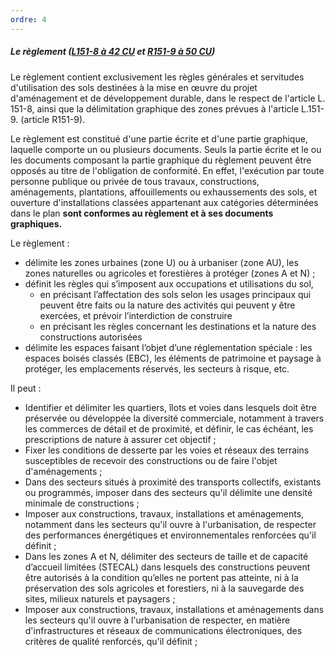 ```yaml
---
ordre: 4
---
```


##### Le règlement ([L151-8 à 42 CU](https://www.legifrance.gouv.fr/codes/section_lc/LEGITEXT000006074075/LEGISCTA000031211167/#LEGISCTA000031211908) et [R151-9 à 50 CU](https://www.legifrance.gouv.fr/codes/section_lc/LEGITEXT000006074075/LEGISCTA000031719999/#LEGISCTA000031720639))

Le règlement contient exclusivement les règles générales et servitudes d'utilisation des sols
destinées à la mise en œuvre du projet d'aménagement et de développement durable, dans le respect de l'article L. 151-8, ainsi que la délimitation graphique des zones prévues à l'article L.151-9. (article R151-9).

Le règlement est constitué d'une partie écrite et d'une partie graphique, laquelle comporte
un ou plusieurs documents. Seuls la partie écrite et le ou les documents composant la partie
graphique du règlement peuvent être opposés au titre de l'obligation de conformité. En effet, l'exécution par toute personne publique ou privée de tous travaux, constructions, aménagements, plantations, affouillements ou exhaussements des sols, et ouverture d'installations classées appartenant aux catégories déterminées dans le plan **sont conformes au règlement et à ses documents graphiques.**

Le règlement :
- délimite les zones urbaines (zone U) ou à urbaniser (zone AU), les zones naturelles ou agricoles et forestières à protéger (zones A et N) ;
- définit les règles qui s’imposent aux occupations et utilisations du sol,
    - en précisant l’affectation des sols selon les usages principaux qui peuvent être faits ou la nature des activités qui peuvent y être exercées, et prévoir l’interdiction de construire
    - en précisant les règles concernant les destinations et la nature des constructions autorisées
- délimite les espaces faisant l’objet d’une réglementation spéciale : les espaces boisés classés (EBC), les éléments de patrimoine et paysage à protéger, les emplacements réservés, les secteurs à risque, etc.

Il peut :
- Identifier et délimiter les quartiers, îlots et voies dans lesquels doit être préservée ou développée la diversité commerciale, notamment à travers les commerces de détail et de proximité, et définir, le cas échéant, les prescriptions de nature à assurer cet objectif ;
- Fixer les conditions de desserte par les voies et réseaux des terrains susceptibles de recevoir des constructions ou de faire l'objet d'aménagements ;
- Dans des secteurs situés à proximité des transports collectifs, existants ou programmés, imposer dans des secteurs qu'il délimite une densité minimale de constructions ;
- Imposer aux constructions, travaux, installations et aménagements, notamment dans les secteurs qu'il ouvre à l'urbanisation, de respecter des performances énergétiques et environnementales renforcées qu'il définit ;
- Dans les zones A et N, délimiter des secteurs de taille et de capacité d’accueil limitées (STECAL) dans lesquels des constructions peuvent être autorisés à la condition qu’elles ne portent pas atteinte, ni à la préservation des sols agricoles et forestiers, ni à la sauvegarde des sites, milieux naturels et paysagers ;
- Imposer aux constructions, travaux, installations et aménagements dans les secteurs qu'il ouvre à l'urbanisation de respecter, en matière d'infrastructures et réseaux de communications électroniques, des critères de qualité renforcés, qu'il définit ;
